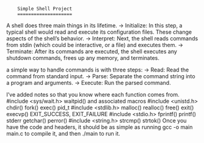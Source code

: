 		Simple Shell Project
		====================

A shell does three main things in its lifetime.
	-> Initialize: In this step, a typical shell would read and execute its configuration files. These change aspects of the shell’s behavior.
	-> Interpret: Next, the shell reads commands from stdin (which could be interactive, or a file) and executes them.
	-> Terminate: After its commands are executed, the shell executes any shutdown commands, frees up any memory, and terminates.

a simple way to handle commands is with three steps:
	-> Read: Read the command from standard input.
	-> Parse: Separate the command string into a program and arguments.
	-> Execute: Run the parsed command.

I’ve added notes so that you know where each function comes from.
	#include <sys/wait.h>
		waitpid() and associated macros
	#include <unistd.h>
		chdir()
		fork()
		exec()
		pid_t
	#include <stdlib.h>
		malloc()
		realloc()
		free()
		exit()
		execvp()
		EXIT_SUCCESS, EXIT_FAILURE
	#include <stdio.h>
		fprintf()
		printf()
		stderr
		getchar()
		perror()
	#include <string.h>
		strcmp()
		strtok()
Once you have the code and headers, it should be as simple as running gcc -o main main.c to compile it, and then ./main to run it.
